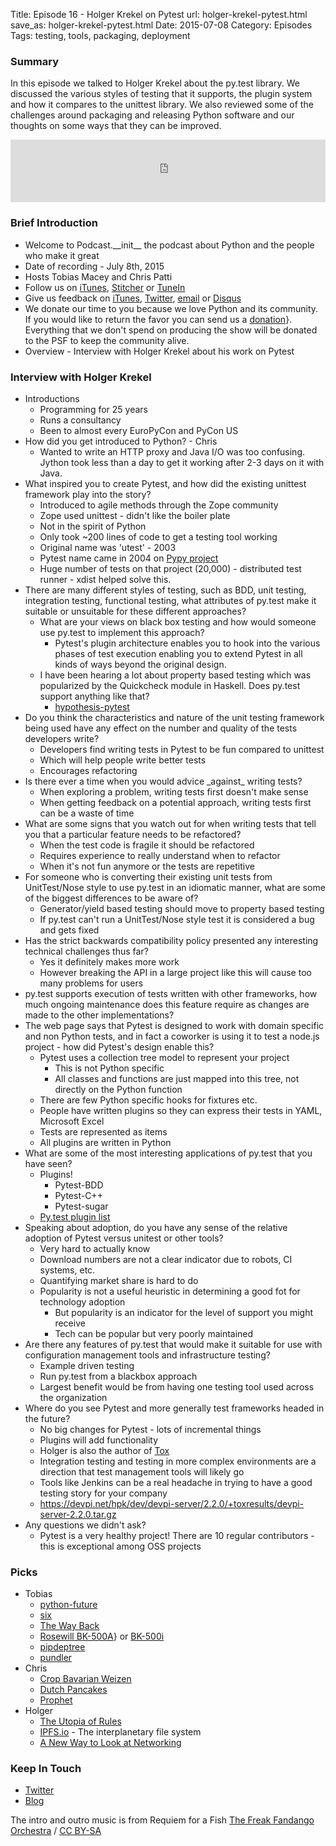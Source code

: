 Title: Episode 16 - Holger Krekel on Pytest
url: holger-krekel-pytest.html
save_as: holger-krekel-pytest.html
Date: 2015-07-08
Category: Episodes
Tags: testing, tools, packaging, deployment

### Summary
In this episode we talked to Holger Krekel about the py.test library. We discussed the various styles of testing that it supports, the plugin system and how it compares to the unittest library. We also reviewed some of the challenges around packaging and releasing Python software and our thoughts on some ways that they can be improved.

<iframe id="audio_iframe" src="http://www.podbean.com/media/player/hyqam-578c2d?from=wp&skin=103&postId=5737517&download=1&share=1&fonts=Helvetica&auto=0" height="100" width="100%" frameborder="0" scrolling="no" data-name="pb-iframe-player"></iframe>

### Brief Introduction
- Welcome to Podcast.\_\_init\_\_ the podcast about Python and the people who make it great
- Date of recording - July 8th, 2015
- Hosts Tobias Macey and Chris Patti
- Follow us on [iTunes](https://itunes.apple.com/us/podcast/podcast.-init/id981834425?mt=2&uo=6&at=&ct=), [Stitcher](http://www.stitcher.com/s?fid=64838&refid=stpr) or [TuneIn](http://tunein.com/radio/Podcast\_\_init\_\_-p726240/)
- Give us feedback on [iTunes](https://itunes.apple.com/us/podcast/podcast.-init/id981834425?mt=2&uo=6&at=&ct=), [Twitter](https://twitter.com/Podcast__init__), [email](mailto:hosts@podcastinit.com) or [Disqus](http://podcastinit.com)
- We donate our time to you because we love Python and its community. If you would like to return the favor you can send us a [donation](\url{http://podcastinit.com/our-plans-for-your-donations.html)}. Everything that we don't spend on producing the show will be donated to the PSF to keep the community alive.
- Overview - Interview with Holger Krekel about his work on Pytest

### Interview with Holger Krekel
- Introductions
    - Programming for 25 years
    - Runs a consultancy
    - Been to almost every EuroPyCon and PyCon US
- How did you get introduced to Python? - Chris
    - Wanted to write an HTTP proxy and Java I/O was too confusing. Jython took less than a day to get it working after 2-3 days on it with Java.
- What inspired you to create Pytest, and how did the existing unittest framework play into the story?
    - Introduced to agile methods through the Zope community
    - Zope used unittest - didn't like the boiler plate
    - Not in the spirit of Python
    - Only took ~200 lines of code to get a testing tool working
    - Original name was 'utest' - 2003
    - Pytest name came in 2004 on [Pypy project](http://pypy.org/)
    - Huge number of tests on that project (20,000) - distributed test runner - xdist helped solve this.
- There are many different styles of testing, such as BDD, unit testing, integration testing, functional testing, what attributes of py.test make it suitable or unsuitable for these different approaches?
    - What are your views on black box testing and how would someone use py.test to implement this approach?
        - Pytest's plugin architecture enables you to hook into the various phases of test execution enabling you to extend Pytest in all kinds of ways beyond the original design.
    - I have been hearing a lot about property based testing which was popularized by the Quickcheck module in Haskell. Does py.test support anything like that?
        - [hypothesis-pytest](https://pypi.python.org/pypi/hypothesis-pytest/0.11.0)
- Do you think the characteristics and nature of the unit testing framework being used have any effect on the number and quality of the tests developers write?
    - Developers find writing tests in Pytest to be fun compared to unittest
    - Which will help people write better tests
    - Encourages refactoring
- Is there ever a time when you would advice \_against\_ writing tests?
    - When exploring a problem, writing tests first doesn't make sense
    - When getting feedback on a potential approach, writing tests first can be a waste of time
- What are some signs that you watch out for when writing tests that tell you that a particular feature needs to be refactored?
    - When the test code is fragile it should be refactored
    - Requires experience to really understand when to refactor
    - When it's not fun anymore or the tests are repetitive
- For someone who is converting their existing unit tests from UnitTest/Nose style to use py.test in an idiomatic manner, what are some of the biggest differences to be aware of?
    - Generator/yield based testing should move to property based testing
    - If py.test can't run a UnitTest/Nose style test it is considered a bug and gets fixed
- Has the strict backwards compatibility policy presented any interesting technical challenges thus far?
    - Yes it definitely makes more work
    - However breaking the API in a large project like this will cause too many problems for users
- py.test supports execution of tests written with other frameworks, how much ongoing maintenance does this feature require as changes are made to the other implementations?
- The web page says that Pytest is designed to work with domain specific and non Python tests, and in fact a coworker is using it to test a node.js project - how did Pytest's design enable this?
    - Pytest uses a collection tree model to represent your project
        - This is not Python specific
        - All classes and functions are just mapped into this tree, not directly on the Python function
    - There are few Python specific hooks for fixtures etc.
    - People have written plugins so they can express their tests in YAML, Microsoft Excel
    - Tests are represented as items
    - All plugins are written in Python
- What are some of the most interesting applications of py.test that you have seen?
    - Plugins!
        - Pytest-BDD
        - Pytest-C++
        - Pytest-sugar
    - [Py.test plugin list](http://pytest.org/latest/plugins\_index/index.html)
- Speaking about adoption, do you have any sense of the relative adoption of Pytest versus unitest or other tools?
    - Very hard to actually know
    - Download numbers are not a clear indicator due to robots, CI systems, etc.
    - Quantifying market share is hard to do
    - Popularity is not a useful heuristic in determining a good fot for technology adoption
        - But popularity is an indicator for the level of support you might receive
        - Tech can be popular but very poorly maintained
- Are there any features of py.test that would make it suitable for use with configuration management tools and infrastructure testing?
    - Example driven testing
    - Run py.test from a blackbox approach
    - Largest benefit would be from having one testing tool used across the organization
- Where do you see Pytest and more generally test frameworks headed in the future?
    - No big changes for Pytest - lots of incremental things
    - Plugins will add functionality
    - Holger is also the author of [Tox](https://bitbucket.org/hpk42/tox)
    - Integration testing and testing in more complex environments are a direction that test management tools will likely go
    - Tools like Jenkins can be a real headache in trying to have a good testing story for your company
    - <https://devpi.net/hpk/dev/devpi-server/2.2.0/+toxresults/devpi-server-2.2.0.tar.gz>
- Any questions we didn't ask?
    - Pytest is a very healthy project! There are 10 regular contributors - this is exceptional among OSS projects

### Picks
- Tobias
    - [python-future](http://python-future.org)
    - [six](http://pythonhosted.org/six/)
    - [The Way Back](http://www.imdb.com/title/tt1023114/?ref\_=nv\_sr\_1)
    - [Rosewill BK-500A](http://amzn.to/1J42d0M)} or [BK-500i](\url{http://amzn.to/1LRZfl6)
    - [pipdeptree](https://github.com/naiquevin/pipdeptree)
    - [pundler](https://github.com/steder/pundler)
- Chris
    - [Crop Bavarian Weizen](https://untappd.com/b/crop-bistro-and-brewery-bavarian-weizen/330954)
    - [Dutch Pancakes](https://en.wikipedia.org/wiki/Pannekoek)
    - [Prophet](http://comicsalliance.com/prophet-the-barbarian-space-opera-you-should-already-be-readi/)
- Holger
    - [The Utopia of Rules](http://amzn.to/1fnhVgt)
    - [IPFS.io](http://ipfs.io/) - The interplanetary file system
    - [A New Way to Look at Networking](https://www.youtube.com/watch?v=oCZMoY3q2uM)

### Keep In Touch
- [Twitter](https://twitter.com/hpk42)
- [Blog](http://holgerkrekel.net)

The intro and outro music is from Requiem for a Fish [The Freak Fandango Orchestra](http://freemusicarchive.org/music/The_Freak_Fandango_Orchestra/)  / [CC BY-SA](http://creativecommons.org/licenses/by-sa/3.0/)
